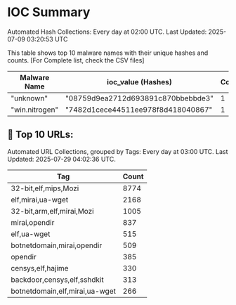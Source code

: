 # IOC Summary

Automated Hash Collections: Every day at 02:00 UTC. Last Updated: 2025-07-09 03:20:53 UTC

This table shows top 10 malware names with their unique hashes and counts. [For Complete list, check the CSV files]

| Malware Name | ioc_value (Hashes) | Count |
|--------------|--------------------|-------|
|  "unknown" |  "08759d9ea2712d693891c870bbebbde3" | 1 |
|  "win.nitrogen" |  "7482d1cece44511ee978f8d418040867" | 1 |









































<!-- url_summary_start -->
## 🔗 Top 10 URLs:

Automated URL Collections, grouped by Tags: Every day at 03:00 UTC. Last Updated: 2025-07-29 04:02:36 UTC.

| Tag | Count |
|-----|-------|
| 32-bit,elf,mips,Mozi | 8774 |
| elf,mirai,ua-wget | 2168 |
| 32-bit,arm,elf,mirai,Mozi | 1005 |
| mirai,opendir | 837 |
| elf,ua-wget | 515 |
| botnetdomain,mirai,opendir | 509 |
| opendir | 385 |
| censys,elf,hajime | 330 |
| backdoor,censys,elf,sshdkit | 313 |
| botnetdomain,elf,mirai,ua-wget | 266 |
<!-- url_summary_end -->




















